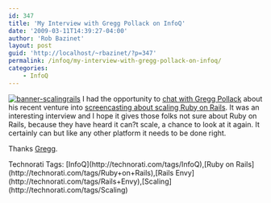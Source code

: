 ```yaml
---
id: 347
title: 'My Interview with Gregg Pollack on InfoQ'
date: '2009-03-11T14:39:27-04:00'
author: 'Rob Bazinet'
layout: post
guid: 'http://localhost/~rbazinet/?p=347'
permalink: /infoq/my-interview-with-gregg-pollack-on-infoq/
categories:
    - InfoQ
---
```


[![banner-scalingrails](https://accidentaltechnologist.com/files/media/image/WindowsLiveWriter/MyInterviewwithGreggPollackonInfoQ_CCB2/banner-scalingrails_thumb.png "banner-scalingrails")](https://accidentaltechnologist.com/files/media/image/WindowsLiveWriter/MyInterviewwithGreggPollackonInfoQ_CCB2/banner-scalingrails_2.png) I had the opportunity to [chat with Gregg Pollack](http://www.infoq.com/articles/gregg-pollack-scaling-rails) about his recent venture into [screencasting about scaling Ruby on Rails](http://railslab.newrelic.com/scaling-rails). It was an interesting interview and I hope it gives those folks not sure about Ruby on Rails, because they have heard it can?t scale, a chance to look at it again. It certainly can but like any other platform it needs to be done right.

Thanks [Gregg](http://greggsoup.com/).

<div class="wlWriterEditableSmartContent" id="scid:0767317B-992E-4b12-91E0-4F059A8CECA8:9c10f445-74d6-45e7-a567-6cb8b3a96c60" style="padding-right: 0px; display: inline; padding-left: 0px; float: none; padding-bottom: 0px; margin: 0px; padding-top: 0px">Technorati Tags: [InfoQ](http://technorati.com/tags/InfoQ),[Ruby on Rails](http://technorati.com/tags/Ruby+on+Rails),[Rails Envy](http://technorati.com/tags/Rails+Envy),[Scaling](http://technorati.com/tags/Scaling)</div>